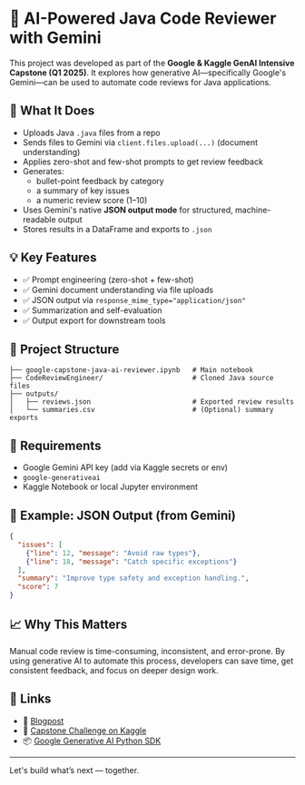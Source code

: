 # 🤖 AI-Powered Java Code Reviewer with Gemini

This project was developed as part of the **Google & Kaggle GenAI Intensive Capstone (Q1 2025)**. It explores how generative AI—specifically Google's Gemini—can be used to automate code reviews for Java applications.

## 🚀 What It Does

- Uploads Java `.java` files from a repo
- Sends files to Gemini via `client.files.upload(...)` (document understanding)
- Applies zero-shot and few-shot prompts to get review feedback
- Generates:
  - bullet-point feedback by category
  - a summary of key issues
  - a numeric review score (1–10)
- Uses Gemini's native **JSON output mode** for structured, machine-readable output
- Stores results in a DataFrame and exports to `.json`

## 💡 Key Features

- ✅ Prompt engineering (zero-shot + few-shot)
- ✅ Gemini document understanding via file uploads
- ✅ JSON output via `response_mime_type="application/json"`
- ✅ Summarization and self-evaluation
- ✅ Output export for downstream tools

## 📂 Project Structure

```
├── google-capstone-java-ai-reviewer.ipynb   # Main notebook
├── CodeReviewEngineer/                      # Cloned Java source files
├── outputs/
│   ├── reviews.json                         # Exported review results
│   └── summaries.csv                        # (Optional) summary exports
```

## 🔧 Requirements

- Google Gemini API key (add via Kaggle secrets or env)
- `google-generativeai`
- Kaggle Notebook or local Jupyter environment

## 🧠 Example: JSON Output (from Gemini)

```json
{
  "issues": [
    {"line": 12, "message": "Avoid raw types"},
    {"line": 18, "message": "Catch specific exceptions"}
  ],
  "summary": "Improve type safety and exception handling.",
  "score": 7
}
```

## 📈 Why This Matters

Manual code review is time-consuming, inconsistent, and error-prone. By using generative AI to automate this process, developers can save time, get consistent feedback, and focus on deeper design work.

## 🔗 Links

- 📖 [Blogpost](https://mrbasm.github.io/2024/04/06/gen-ai-capstone.html)
- 📘 [Capstone Challenge on Kaggle](https://www.kaggle.com/competitions/gen-ai-intensive-course-capstone-2025q1)
- 📦 [Google Generative AI Python SDK](https://github.com/google/generative-ai-python)

---

Let's build what’s next — together.

